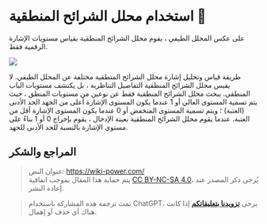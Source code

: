 # استخدام محلل الشرائح المنطقية 🚧

على عكس المحلل الطيفي ، يقوم محلل الشرائح المنطقية بقياس مستويات الإشارة الرقمية فقط.

![](https://img.wiki-power.com/d/wiki-media/img/20211217173845.png)

طريقة قياس وتحليل إشارة محلل الشرائح المنطقية مختلفة عن المحلل الطيفي. لا يقيس محلل الشرائح المنطقية التفاصيل التناظرية ، بل يكتشف مستويات الباب المنطقي. يبحث محلل الشرائح المنطقية فقط عن نوعين من مستويات المنطق ، حيث يتم تسمية المستوى العالي أو 1 عندما يكون المستوى الإشارة أعلى من الجهد الحد الأدنى (العتبة) ؛ ويتم تسمية المستوى المنخفض أو 0 عندما يكون المستوى الإشارة أقل من العتبة. عندما يقوم محلل الشرائح المنطقية بعينة الإدخال ، يقوم بإخراج 0 أو 1 بناءً على مستوى الإشارة بالنسبة للحد الأدنى للجهد.

## المراجع والشكر

> عنوان النص: <https://wiki-power.com/>  
> يتم حماية هذا المقال بموجب اتفاقية [CC BY-NC-SA 4.0](https://creativecommons.org/licenses/by/4.0/deed.zh)، يُرجى ذكر المصدر عند إعادة النشر.

> تمت ترجمة هذه المشاركة باستخدام ChatGPT، يرجى [**تزويدنا بتعليقاتكم**](https://github.com/linyuxuanlin/Wiki_MkDocs/issues/new) إذا كانت هناك أي حذف أو إهمال.